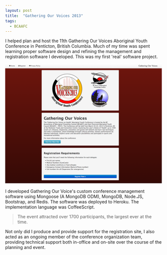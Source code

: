 ```yaml
---
layout: post
title:  "Gathering Our Voices 2013"
tags:
  - BCAAFC
---
```


I helped plan and host the 11th Gathering Our Voices Aboriginal Youth Conference in Penticton, British Columbia. Much of my time was spent learning proper software design and refining the management and registration software I developed. This was my first 'real' software project.

![The registration site.](/assets/2013/03/reg.png)

I developed Gathering Our Voice's custom conference management software using Mongoose (A MongoDB ODM), MongoDB, Node.JS, Bootstrap, and Redis. The software was deployed to Heroku. The implementation language was CoffeeScript.

> The event attracted over 1700 participants, the largest ever at the time.

Not only did I produce and provide support for the registration site, I also acted as an ongoing member of the conference organization team, providing technical support both in-office and on-site over the course of the planning and event.
